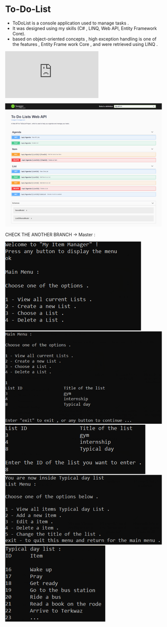 # To-Do-List
- ToDoList is a console application used to manage tasks .
- It was designed using my skills (C# , LINQ, Web API, Entity Framework Core).
- based on object-oriented concepts , high exception handling is one of the features , Entity Frame work Core , and were retrieved using LINQ .

![](https://github.com/IssamAbdoh/To-Do-List/blob/WebAPI/Pictures/screencapture-localhost-4321-swagger-index-html-2021-08-03-11_24_00.pdf)

![](https://github.com/IssamAbdoh/To-Do-List/blob/WebAPI/Pictures/screencapture-localhost-4321-swagger-index-html-2021-08-03-11_24_00.png)

CHECK THE ANOTHER BRANCH -> Master :

![](https://github.com/IssamAbdoh/To-Do-List/blob/WebAPI/Pictures/1.png)
![](https://github.com/IssamAbdoh/To-Do-List/blob/WebAPI/Pictures/2.png)
![](https://github.com/IssamAbdoh/To-Do-List/blob/WebAPI/Pictures/3.png)
![](https://github.com/IssamAbdoh/To-Do-List/blob/WebAPI/Pictures/4.png)
![](https://github.com/IssamAbdoh/To-Do-List/blob/WebAPI/Pictures/5.png)

